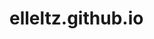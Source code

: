 # elleltz.github.io
<html>
<head>
<title><TEST</title>
<body>
<a href="Page.html" The link is herer </a>
</body>
</head>
</html>
